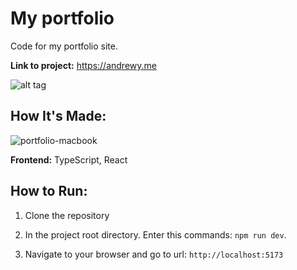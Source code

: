 # My portfolio

Code for my portfolio site.

**Link to project:** https://andrewy.me

![alt tag](https://github.com/Andrewyithub/portfolio-v4/assets/17731837/926bc981-808d-4466-a4f7-e9140ae83d82)
## How It's Made:
![portfolio-macbook]()

**Frontend:** TypeScript, React

## How to Run:

1. Clone the repository

2. In the project root directory. Enter this commands:
   `npm run dev`.

3. Navigate to your browser and go to url: `http://localhost:5173`
